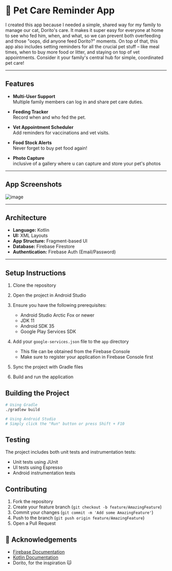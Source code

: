 # 🐾 Pet Care Reminder App

I created this app because I needed a simple, shared way for my family to manage our cat, Dorito's care. It makes it super easy for everyone at home to see who fed him, when, and what, so we can prevent both overfeeding and those "oops, did anyone feed Dorito?" moments. On top of that, this app also includes setting reminders for all the crucial pet stuff – like meal times, when to buy more food or litter, and staying on top of vet appointments. Consider it your family's central hub for simple, coordinated pet care!


---

## Features

- **Multi-User Support**  
  Multiple family members can log in and share pet care duties.

- **Feeding Tracker**  
  Record when and who fed the pet.

- **Vet Appointment Scheduler**  
  Add reminders for vaccinations and vet visits.

- **Food Stock Alerts**  
  Never forget to buy pet food again!

- **Photo Capture**  
  inclusive of a gallery where u can capture and store your pet's photos



---

## App Screenshots

![image](https://github.com/user-attachments/assets/b548149e-5187-4c40-8489-5a6788d5d27b)

---

## Architecture

- **Language:** Kotlin  
- **UI:** XML Layouts  
- **App Structure:** Fragment-based UI  
- **Database:** Firebase Firestore  
- **Authentication:** Firebase Auth (Email/Password)

---

## Setup Instructions

1. Clone the repository
2. Open the project in Android Studio
3. Ensure you have the following prerequisites:
   - Android Studio Arctic Fox or newer
   - JDK 11
   - Android SDK 35
   - Google Play Services SDK

4. Add your `google-services.json` file to the `app` directory
   - This file can be obtained from the Firebase Console
   - Make sure to register your application in Firebase Console first

5. Sync the project with Gradle files
6. Build and run the application

## Building the Project

```bash
# Using Gradle
./gradlew build

# Using Android Studio
# Simply click the "Run" button or press Shift + F10
```

## Testing

The project includes both unit tests and instrumentation tests:
- Unit tests using JUnit
- UI tests using Espresso
- Android instrumentation tests

## Contributing

1. Fork the repository
2. Create your feature branch (`git checkout -b feature/AmazingFeature`)
3. Commit your changes (`git commit -m 'Add some AmazingFeature'`)
4. Push to the branch (`git push origin feature/AmazingFeature`)
5. Open a Pull Request


## 🙌 Acknowledgements

- [Firebase Documentation](https://firebase.google.com/docs/firestore)  
- [Kotlin Documentation](https://kotlinlang.org/docs/home.html)  
- Dorito, for the inspiration 🐱
